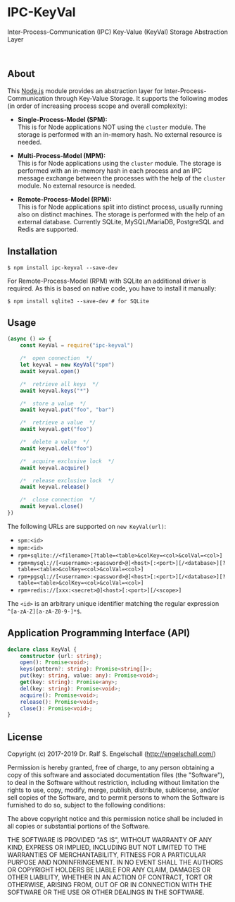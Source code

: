 
IPC-KeyVal
==========

Inter-Process-Communication (IPC) Key-Value (KeyVal) Storage Abstraction Layer

<p/>
<img src="https://nodei.co/npm/ipc-keyval.png?downloads=true&stars=true" alt=""/>

<p/>
<img src="https://david-dm.org/rse/ipc-keyval.png" alt=""/>

About
-----

This [Node.js](https://nodejs.org) module provides an abstraction layer
for Inter-Process-Communication through Key-Value Storage. It
supports the following modes (in order of increasing process scope and
overall complexity):

- **Single-Process-Model (SPM):**<br/>
  This is for Node applications NOT using the `cluster` module.
  The storage is performed with an in-memory hash.
  No external resource is needed.

- **Multi-Process-Model (MPM):**<br/>
  This is for Node applications using the `cluster` module.
  The storage is performed with an in-memory hash
  in each process and an IPC message exchange between the processes
  with the help of the `cluster` module. No external resource is needed.

- **Remote-Process-Model (RPM):**<br/>
  This is for Node applications split into distinct process, usually
  running also on distinct machines.
  The storage is performed with the help of an external database.
  Currently SQLite, MySQL/MariaDB, PostgreSQL and Redis are supported.

Installation
------------

```shell
$ npm install ipc-keyval --save-dev
```

For Remote-Process-Model (RPM) with SQLite an additional
driver is required. As this is based on native code, you have to
install it manually:

```shell
$ npm install sqlite3 --save-dev # for SQLite
```

Usage
-----

```js
(async () => {
    const KeyVal = require("ipc-keyval")

    /*  open connection  */
    let keyval = new KeyVal("spm")
    await keyval.open()

    /*  retrieve all keys  */
    await keyval.keys("*")

    /*  store a value  */
    await keyval.put("foo", "bar")

    /*  retrieve a value  */
    await keyval.get("foo")

    /*  delete a value  */
    await keyval.del("foo")

    /*  acquire exclusive lock  */
    await keyval.acquire()

    /*  release exclusive lock  */
    await keyval.release()

    /*  close connection  */
    await keyval.close()
})
```

The following URLs are supported on `new KeyVal(url)`:

- `spm:<id>`
- `mpm:<id>`
- `rpm+sqlite://<filename>[?table=<table>&colKey=<col>&colVal=<col>]`
- `rpm+mysql://[<username>:<password>@]<host>[:<port>][/<database>][?table=<table>&colKey=<col>&colVal=<col>]`
- `rpm+pgsql://[<username>:<password>@]<host>[:<port>][/<database>][?table=<table>&colKey=<col>&colVal=<col>]`
- `rpm+redis://[xxx:<secret>@]<host>[:<port>][/<scope>]`

The `<id>` is an arbitrary unique identifier matching the regular expression `^[a-zA-Z][a-zA-Z0-9-]*$`.

Application Programming Interface (API)
---------------------------------------

```ts
declare class KeyVal {
    constructor (url: string);
    open(): Promise<void>;
    keys(pattern?: string): Promise<string[]>;
    put(key: string, value: any): Promise<void>;
    get(key: string): Promise<any>;
    del(key: string): Promise<void>;
    acquire(): Promise<void>;
    release(): Promise<void>;
    close(): Promise<void>;
}
```

License
-------

Copyright (c) 2017-2019 Dr. Ralf S. Engelschall (http://engelschall.com/)

Permission is hereby granted, free of charge, to any person obtaining
a copy of this software and associated documentation files (the
"Software"), to deal in the Software without restriction, including
without limitation the rights to use, copy, modify, merge, publish,
distribute, sublicense, and/or sell copies of the Software, and to
permit persons to whom the Software is furnished to do so, subject to
the following conditions:

The above copyright notice and this permission notice shall be included
in all copies or substantial portions of the Software.

THE SOFTWARE IS PROVIDED "AS IS", WITHOUT WARRANTY OF ANY KIND,
EXPRESS OR IMPLIED, INCLUDING BUT NOT LIMITED TO THE WARRANTIES OF
MERCHANTABILITY, FITNESS FOR A PARTICULAR PURPOSE AND NONINFRINGEMENT.
IN NO EVENT SHALL THE AUTHORS OR COPYRIGHT HOLDERS BE LIABLE FOR ANY
CLAIM, DAMAGES OR OTHER LIABILITY, WHETHER IN AN ACTION OF CONTRACT,
TORT OR OTHERWISE, ARISING FROM, OUT OF OR IN CONNECTION WITH THE
SOFTWARE OR THE USE OR OTHER DEALINGS IN THE SOFTWARE.

